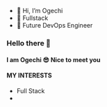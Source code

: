 - 👋 Hi, I’m Ogechi
- 👀 Fullstack
- 🌱 Future DevOps Engineer

### Hello there 👋

#### I am Ogechi 😎 Nice to meet you

#### MY INTERESTS
- Full Stack
- 



<!---
Dev-Ogechi/Dev-Ogechi is a ✨ special ✨ repository because its `README.md` (this file) appears on your GitHub profile.
You can click the Preview link to take a look at your changes.
--->
